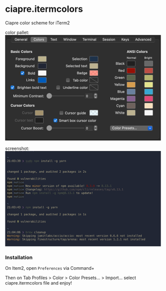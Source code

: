 # ciapre.itermcolors

Ciapre color scheme for iTerm2

color pallet:
![pallet](color.png)

screenshot:
![screenshot](screenshot.png)

### Installation

On Item2, open `Preferences` via Command+

Then on Tab Profiles > Color > Color Presets... > Import... select ciapre.itermcolors file and enjoy!

